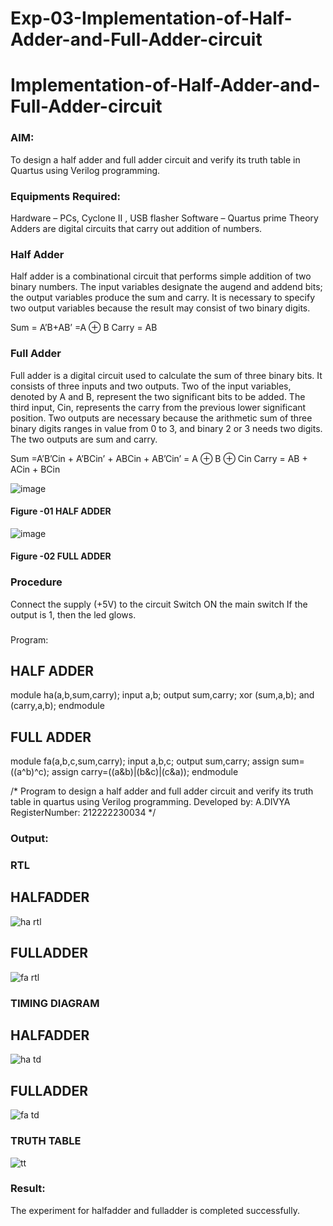 # Exp-03-Implementation-of-Half-Adder-and-Full-Adder-circuit

# Implementation-of-Half-Adder-and-Full-Adder-circuit
### AIM:
To design a half adder and full adder circuit and verify its truth table in Quartus using Verilog programming.

### Equipments Required:
Hardware – PCs, Cyclone II , USB flasher
Software – Quartus prime
Theory
Adders are digital circuits that carry out addition of numbers.

### Half Adder
Half adder is a combinational circuit that performs simple addition of two binary numbers. The input variables designate the augend and addend bits; the output variables produce the sum and carry. It is necessary to specify two output variables because the result may consist of two binary digits.

Sum = A’B+AB’ =A ⊕ B Carry = AB

### Full Adder
Full adder is a digital circuit used to calculate the sum of three binary bits. It consists of three inputs and two outputs. Two of the input variables, denoted by A and B, represent the two significant bits to be added. The third input, Cin, represents the carry from the previous lower significant position. Two outputs are necessary because the arithmetic sum of three binary digits ranges in value from 0 to 3, and binary 2 or 3 needs two digits. The two outputs are sum and carry.

Sum =A’B’Cin + A’BCin’ + ABCin + AB’Cin’ = A ⊕ B ⊕ Cin Carry = AB + ACin + BCin

 ![image](https://user-images.githubusercontent.com/36288975/163552156-a13e5a56-c638-4110-97d9-8896907c8d25.png)

#### Figure -01 HALF ADDER 


![image](https://user-images.githubusercontent.com/36288975/163552057-b3547877-6d07-45b4-b7e0-bcfebfad9e1d.png)

#### Figure -02 FULL ADDER 

### Procedure

Connect the supply (+5V) to the circuit
Switch ON the main switch
If the output is 1, then the led glows.
### 
Program:
## HALF ADDER
module ha(a,b,sum,carry);
input a,b;
output sum,carry;
xor (sum,a,b);
and (carry,a,b);
endmodule

## FULL ADDER
module fa(a,b,c,sum,carry);
input a,b,c;
output sum,carry;
assign sum=((a^b)^c);
assign carry=((a&b)|(b&c)|(c&a));
endmodule

/*
Program to design a half adder and full adder circuit and verify its truth table in quartus using Verilog programming.
Developed by: A.DIVYA
RegisterNumber:  212222230034
*/

### Output:
### RTL
## HALFADDER
![ha rtl](https://github.com/Divya110205/Exp-02-Implementation-of-Half-Adder-and-Full-Adder-circuit/assets/119404855/18ac3387-c75b-4a62-b71f-6c53bbc4b6fe)

## FULLADDER
![fa rtl](https://github.com/Divya110205/Exp-02-Implementation-of-Half-Adder-and-Full-Adder-circuit/assets/119404855/9218c6ef-7dfa-4e81-87f3-68b4418765d7)

### TIMING DIAGRAM
## HALFADDER
![ha td](https://github.com/Divya110205/Exp-02-Implementation-of-Half-Adder-and-Full-Adder-circuit/assets/119404855/c2ec4719-9e68-4a88-9543-0a593f47f8ba)

## FULLADDER
![fa td](https://github.com/Divya110205/Exp-02-Implementation-of-Half-Adder-and-Full-Adder-circuit/assets/119404855/3b034a41-88c6-4d52-8913-1647048fe108)

### TRUTH TABLE 
![tt](https://github.com/Divya110205/Exp-02-Implementation-of-Half-Adder-and-Full-Adder-circuit/assets/119404855/8b15e138-0784-47b3-84f4-7ed3a5f4176b)

### Result:
The experiment for halfadder and fulladder is completed successfully.
